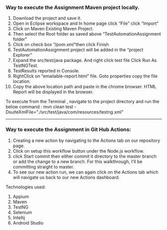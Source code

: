 ### Way to execute the Assignment Maven project locally.

1. Download the project  and save it.
2. Open in Eclipse workspace and In home page  click “File”  click “Import”
3. Click on Maven  Existing Maven Project.
4. Then select the Root folder as saved above “TestAutomationAssignment folder” 
5. Click on check box “/pom.xml”then click Finish
6. TestAutomationAssignment project will be added in the “project Explorer”
7. Expand the src/test/java package. And right click test file  Click Run As  TestNGTest. 
8. TestResults reported in Console.
9. RightClick on “emailable-report.html” file. Goto  properties  copy the file location. 
10. Copy the above location path and paste in the chrome browser.  HTML Report will be displayed in the browser.

To execute from the Terminal , navigate to the project directory and run the below command :
mvn clean test -DsuiteXmlFile="./src/test/java/com/resources/testng.xml"


****************************************************************************

### Way to execute the Assignment in Git Hub Actions:
1. Creating a new action by navigating to the Actions tab on our repository page.
2. Click on setup this workflow button under the Node.js workflow.
3. click Start commit then either commit it directory to the master branch or add the change to a new branch. For this walkthrough, I'll be committing straight to master.
4. To see our new action run, we can again click on the Actions tab which will navigate us back to our new Actions dashboard.


Technologies used:
1.	Appium
2.	Maven
3.	TestNG
4.	Selenium
5.	Intellij
6.	Android Studio
